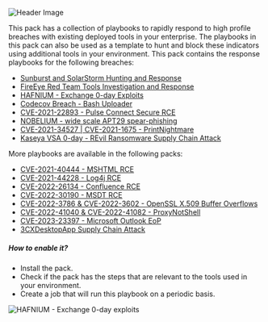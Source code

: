 ![Header Image](../../doc_files/espionage-r3d3-small.png/n)

This pack has a collection of playbooks to rapidly respond to high profile breaches with existing deployed tools in your enterprise. 
The playbooks in this pack can also be used as a template to hunt and block these indicators using additional tools in your environment.
This pack contains the response playbooks for the following breaches:
- [Sunburst and SolarStorm Hunting and Response](https://xsoar.pan.dev/docs/reference/playbooks/solar-storm-and-sunburst-hunting-and-response-playbook)
- [FireEye Red Team Tools Investigation and Response](https://xsoar.pan.dev/docs/reference/playbooks/fire-eye-red-team-tools-investigation-and-response)
- [HAFNIUM - Exchange 0-day Exploits](https://xsoar.pan.dev/docs/reference/playbooks/hafnium---exchange-0-day-exploits)
- [Codecov Breach - Bash Uploader](https://xsoar.pan.dev/docs/reference/playbooks/codecov-breach---bash-uploader)
- [CVE-2021-22893 - Pulse Connect Secure RCE](https://xsoar.pan.dev/docs/reference/playbooks/cve-2021-22893---pulse-connect-secure-rce)
- [NOBELIUM - wide scale APT29 spear-phishing](https://xsoar.pan.dev/docs/reference/playbooks/NOBELIUM---wide-scale-APT29-spear-phishing)
- [CVE-2021-34527 | CVE-2021-1675 - PrintNightmare](https://xsoar.pan.dev/docs/reference/playbooks/cve-2021-1675---print-nightmare)
- [Kaseya VSA 0-day - REvil Ransomware Supply Chain Attack](https://xsoar.pan.dev/docs/reference/playbooks/kaseya-vsa--0-day---r-evil-ransomware-supply-chain-attack)

More playbooks are available in the following packs:

- [CVE-2021-40444 - MSHTML RCE](https://xsoar.pan.dev/docs/reference/playbooks/cve-2021-40444---mshtml-rce)
- [CVE-2021-44228 - Log4j RCE](https://xsoar.pan.dev/docs/reference/playbooks/cve-2021-44228---log4j-rce)
- [CVE-2022-26134 - Confluence RCE](https://xsoar.pan.dev/docs/reference/playbooks/cve-2022-26134---confluence-rce)
- [CVE-2022-30190 - MSDT RCE](https://xsoar.pan.dev/docs/reference/playbooks/cve-2022-30190---msdt-rce)
- [CVE-2022-3786 & CVE-2022-3602 - OpenSSL X.509 Buffer Overflows](https://xsoar.pan.dev/docs/reference/playbooks/cve-2022-3786--cve-2022-3602---open-ssl-x509-buffer-overflows)
- [CVE-2022-41040 & CVE-2022-41082 - ProxyNotShell](https://xsoar.pan.dev/docs/reference/playbooks/cve-2022-41040--cve-2022-41082---proxy-not-shell)
- [CVE-2023-23397 - Microsoft Outlook EoP](https://cortex.marketplace.pan.dev/marketplace/details/CVE_2023_23397__Microsoft_Outlook_EoP/)
- [3CXDesktopApp Supply Chain Attack](https://xsoar.pan.dev/docs/reference/playbooks/3-cx-desktop-app-supply-chain-attack)
##### How to enable it?

- Install the pack.
- Check if the pack has the steps that are relevant to the tools used in your environment.
- Create a job that will run this playbook on a periodic basis.


![HAFNIUM - Exchange 0-day exploits](../../doc_files/HAFNIUM_-_Exchange_0-day_exploits_6.png/n)
